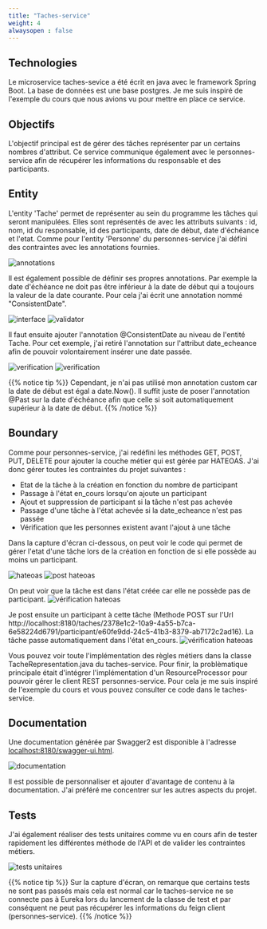 ```yaml
---
title: "Taches-service"
weight: 4
alwaysopen : false
---
```


## Technologies

Le microservice taches-sevice a été écrit en java avec le framework Spring Boot. La base de données est une base postgres. Je me suis inspiré de l'exemple du cours que nous avions vu pour mettre en place ce service.

## Objectifs

L'objectif principal est de gérer des tâches représenter par un certains nombres d'attribut. Ce service communique également avec le personnes-service afin de récupérer les informations du responsable et des participants.

## Entity

L'entity 'Tache' permet de représenter au sein du programme les tâches qui seront manipulées. Elles sont représentés de avec les attributs suivants : id, nom, id du responsable, id des participants, date de début, date d'échéance et l'etat. Comme pour l'entity 'Personne' du personnes-service j'ai défini des contraintes avec les annotations fournies.

![annotations](../images/taches-service/capture0.png?width=20pc)

Il est également possible de définir ses propres annotations. Par exemple la date d'échéance ne doit pas être inférieur à la date de début qui a toujours la valeur de la date courante. Pour cela j'ai écrit une annotation nommé "ConsistentDate".

![interface](../images/taches-service/capture1.png?width=40pc)
![validator](../images/taches-service/capture2.png?width=40pc)

Il faut ensuite ajouter l'annotation @ConsistentDate au niveau de l'entité Tache. Pour cet exemple, j'ai retiré l'annotation sur l'attribut date_echeance afin de pouvoir volontairement insérer une date passée.

![verification](../images/taches-service/capture3.png?width=25pc)
![verification](../images/taches-service/capture4.png)

{{% notice tip %}}
Cependant, je n'ai pas utilisé mon annotation custom car la date de début est égal a date.Now(). Il suffit juste de poser l'annotation @Past sur la date d'échéance afin que celle si soit automatiquement supérieur à la date de début.
{{% /notice %}}

## Boundary

Comme pour personnes-service, j'ai redéfini les méthodes GET, POST, PUT, DELETE pour ajouter la couche métier qui est gérée par HATEOAS. J'ai donc gérer toutes les contraintes du projet suivantes :
<ul>
    <li>Etat de la tâche à la création en fonction du nombre de participant</li>
    <li>Passage à l'état en_cours lorsqu'on ajoute un participant</li>
    <li>Ajout et suppression de participant si la tâche n'est pas achevée</li>
    <li>Passage d'une tâche à l'état achevée si la date_echeance n'est pas passée</li>
    <li>Vérification que les personnes existent avant l'ajout à une tâche</li>
</ul>

Dans la capture d'écran ci-dessous, on peut voir le code qui permet de gérer l'etat d'une tâche lors de la création en fonction de si elle possède au moins un participant.

![hateoas](../images/taches-service/capture5.png?width=40pc)
![post hateoas](../images/taches-service/capture6.png?width=25pc)

On peut voir que la tâche est dans l'état créée car elle ne possède pas de participant.
![vérification hateoas](../images/taches-service/capture7.png?width=40pc)

Je post ensuite un participant à cette tâche (Methode POST sur l'Url http://localhost:8180/taches/2378e1c2-10a9-4a55-b7ca-6e58224d6791/participant/e60fe9dd-24c5-41b3-8379-ab7172c2ad16).
La tâche passe automatiquement dans l'état en_cours.
![vérification hateoas](../images/taches-service/capture8.png?width=40pc)

Vous pouvez voir toute l'implémentation des règles métiers dans la classe TacheRepresentation.java du taches-service. Pour finir, la problèmatique principale était d'intégrer l'implémentation d'un ResourceProcessor pour pouvoir gérer le client REST personnes-service. Pour cela je me suis inspiré de l'exemple du cours et vous pouvez consulter ce code dans le taches-service.

## Documentation

Une documentation générée par Swagger2 est disponible à l'adresse [localhost:8180/swagger-ui.html](http://localhost:8180/swagger-ui.html).

![documentation](../images/taches-service/capture9.png)

Il est possible de personnaliser et ajouter d'avantage de contenu à la documentation. J'ai préféré me concentrer sur les autres aspects du projet.

## Tests

J'ai également réaliser des tests unitaires comme vu en cours afin de tester rapidement les différentes méthode de l'API et de valider les contraintes métiers.

![tests unitaires](../images/taches-service/capture10.png)

{{% notice tip %}}
Sur la capture d'écran, on remarque que certains tests ne sont pas passés mais cela est normal car le taches-service ne se connecte pas à Eureka lors du lancement de la classe de test et par conséquent ne peut pas récupérer les informations du feign client (personnes-service).
{{% /notice %}}